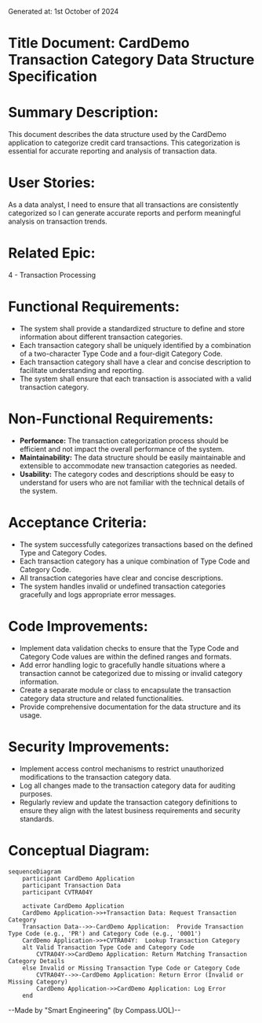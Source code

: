 Generated at: 1st October of 2024

# **Title Document:** CardDemo Transaction Category Data Structure Specification

# **Summary Description:**
This document describes the data structure used by the CardDemo application to categorize credit card transactions. This categorization is essential for accurate reporting and analysis of transaction data.

# **User Stories:**
As a data analyst, I need to ensure that all transactions are consistently categorized so I can generate accurate reports and perform meaningful analysis on transaction trends.

# **Related Epic:**
4 - Transaction Processing

# **Functional Requirements:**
- The system shall provide a standardized structure to define and store information about different transaction categories.
- Each transaction category shall be uniquely identified by a combination of a two-character Type Code and a four-digit Category Code.
- Each transaction category shall have a clear and concise description to facilitate understanding and reporting.
- The system shall ensure that each transaction is associated with a valid transaction category.

# **Non-Functional Requirements:**
- **Performance:** The transaction categorization process should be efficient and not impact the overall performance of the system.
- **Maintainability:** The data structure should be easily maintainable and extensible to accommodate new transaction categories as needed.
- **Usability:** The category codes and descriptions should be easy to understand for users who are not familiar with the technical details of the system.

# **Acceptance Criteria:**
- The system successfully categorizes transactions based on the defined Type and Category Codes.
- Each transaction category has a unique combination of Type Code and Category Code.
- All transaction categories have clear and concise descriptions.
- The system handles invalid or undefined transaction categories gracefully and logs appropriate error messages.

# **Code Improvements:**
- Implement data validation checks to ensure that the Type Code and Category Code values are within the defined ranges and formats.
- Add error handling logic to gracefully handle situations where a transaction cannot be categorized due to missing or invalid category information.
- Create a separate module or class to encapsulate the transaction category data structure and related functionalities.
- Provide comprehensive documentation for the data structure and its usage.

# **Security Improvements:**
- Implement access control mechanisms to restrict unauthorized modifications to the transaction category data.
- Log all changes made to the transaction category data for auditing purposes.
- Regularly review and update the transaction category definitions to ensure they align with the latest business requirements and security standards.

# **Conceptual Diagram:**

```mermaid
sequenceDiagram
    participant CardDemo Application
    participant Transaction Data
    participant CVTRA04Y

    activate CardDemo Application
    CardDemo Application->>+Transaction Data: Request Transaction Category
    Transaction Data-->>-CardDemo Application:  Provide Transaction Type Code (e.g., 'PR') and Category Code (e.g., '0001')
    CardDemo Application->>+CVTRA04Y:  Lookup Transaction Category
    alt Valid Transaction Type Code and Category Code
        CVTRA04Y->>CardDemo Application: Return Matching Transaction Category Details 
    else Invalid or Missing Transaction Type Code or Category Code
        CVTRA04Y-->>-CardDemo Application: Return Error (Invalid or Missing Category)
        CardDemo Application->>CardDemo Application: Log Error
    end
```

--Made by "Smart Engineering" (by Compass.UOL)--